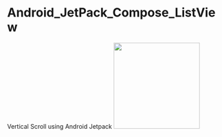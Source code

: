 # Android_JetPack_Compose_ListView
Vertical Scroll using Android Jetpack 
<img src = "https://user-images.githubusercontent.com/30453784/76336355-e6764980-631b-11ea-9d82-422ef3cb9d0c.png" width = 200.0>
